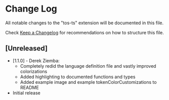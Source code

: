 # Change Log

All notable changes to the "tos-ts" extension will be documented in this file.

Check [Keep a Changelog](http://keepachangelog.com/) for recommendations on how to structure this file.

## [Unreleased]

- [1.1.0] - Derek Ziemba:
  - Completely redid the language definition file and vastly improved colorizations
  - Added highlighting to documented functions and types
  - Added example image and example tokenColorCustomizations to README
- Initial release